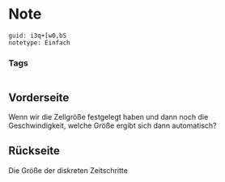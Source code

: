 # Note
```
guid: i3q+[w0,bS
notetype: Einfach
```

### Tags
```
```

## Vorderseite
Wenn wir die Zellgröße festgelegt haben und dann noch die Geschwindigkeit, welche Größe ergibt sich dann automatisch?

## Rückseite
Die Größe der diskreten Zeitschritte
